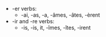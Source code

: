 - -er verbs:
	- -ai, -as, -a, -âmes, -âtes, -èrent
- -ir and -re verbs:
	- -is, -is, it, -îmes, -îtes, -irent
